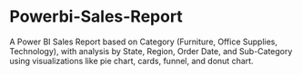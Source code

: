 # Powerbi-Sales-Report
A Power BI Sales Report based on Category (Furniture, Office Supplies, Technology), with analysis by State, Region, Order Date, and Sub-Category using visualizations like pie chart, cards, funnel, and donut chart.

